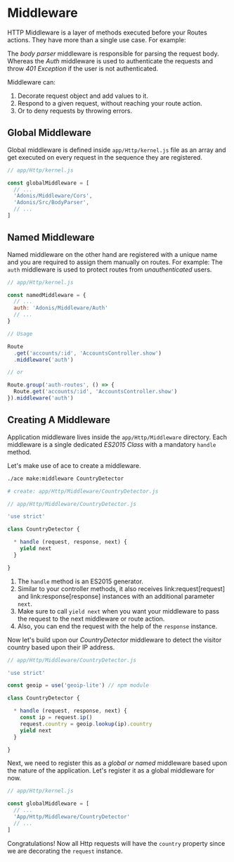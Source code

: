 # Middleware

HTTP Middleware is a layer of methods executed before your Routes actions. They have more than a single use case. For example:

The *body parser* middleware is responsible for parsing the request body. Whereas the *Auth* middleware is used to authenticate the requests and throw *401 Exception* if the user is not authenticated.

Middleware can:

1. Decorate request object and add values to it.
2. Respond to a given request, without reaching your route action.
3. Or to deny requests by throwing errors.

## Global Middleware
Global middleware is defined inside `app/Http/kernel.js` file as an array and get executed on every request in the sequence they are registered.

```js
// app/Http/kernel.js

const globalMiddleware = [
  // ...
  'Adonis/Middleware/Cors',
  'Adonis/Src/BodyParser',
  // ...
]
```

## Named Middleware
Named middleware on the other hand are registered with a unique name and you are required to assign them manually on routes. For example: The `auth` middleware is used to protect routes from *unauthenticated* users.

```js
// app/Http/kernel.js

const namedMiddleware = {
  // ...
  auth: 'Adonis/Middleware/Auth'
  // ...
}
```

```js
// Usage

Route
  .get('accounts/:id', 'AccountsController.show')
  .middleware('auth')

// or

Route.group('auth-routes', () => {
  Route.get('accounts/:id', 'AccountsController.show')
}).middleware('auth')
```

## Creating A Middleware
Application middleware lives inside the `app/Http/Middleware` directory. Each middleware is a single dedicated *ES2015 Class* with a mandatory `handle` method.

Let's make use of ace to create a middleware.

```bash
./ace make:middleware CountryDetector

# create: app/Http/Middleware/CountryDetector.js
```


```js
// app/Http/Middleware/CountryDetector.js

'use strict'

class CountryDetector {

  * handle (request, response, next) {
    yield next
  }

}
```

1. The `handle` method is an ES2015 generator.
2. Similar to your controller methods, it also receives link:request[request] and link:response[response] instances with an additional parameter `next`.
3. Make sure to call `yield next` when you want your middleware to pass the request to the next middleware or route action.
4. Also, you can end the request with the help of the `response` instance.

Now let's build upon our *CountryDetector* middleware to detect the visitor country based upon their IP address.

```js
// app/Http/Middleware/CountryDetector.js

'use strict'

const geoip = use('geoip-lite') // npm module

class CountryDetector {

  * handle (request, response, next) {
    const ip = request.ip()
    request.country = geoip.lookup(ip).country
    yield next
  }

}
```

Next, we need to register this as a *global or named* middleware based upon the nature of the application. Let's register it as a global middleware for now.

```js
// app/Http/kernel.js

const globalMiddleware = [
  // ...
  'App/Http/Middleware/CountryDetector'
  // ...
]
```

Congratulations! Now all Http requests will have the `country` property since we are decorating the `request` instance.
